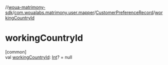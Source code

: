 //[woua-matrimony-sdk](../../../index.md)/[com.woualabs.matrimony.user.mapper](../index.md)/[CustomerPreferenceRecord](index.md)/[workingCountryId](working-country-id.md)

# workingCountryId

[common]\
val [workingCountryId](working-country-id.md): [Int](https://kotlinlang.org/api/latest/jvm/stdlib/kotlin/-int/index.html)? = null
